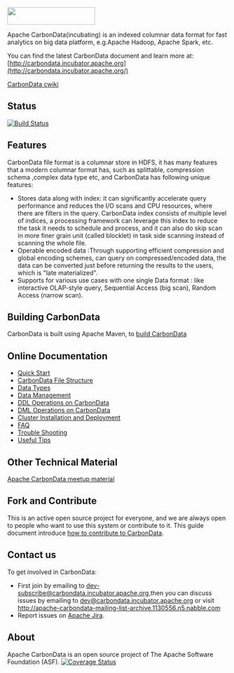 <!--
    Licensed to the Apache Software Foundation (ASF) under one
    or more contributor license agreements.  See the NOTICE file
    distributed with this work for additional information
    regarding copyright ownership.  The ASF licenses this file
    to you under the Apache License, Version 2.0 (the
    "License"); you may not use this file except in compliance
    with the License.  You may obtain a copy of the License at

      http://www.apache.org/licenses/LICENSE-2.0

    Unless required by applicable law or agreed to in writing,
    software distributed under the License is distributed on an
    "AS IS" BASIS, WITHOUT WARRANTIES OR CONDITIONS OF ANY
    KIND, either express or implied.  See the License for the
    specific language governing permissions and limitations
    under the License.
-->

<img src="/docs/images/CarbonData_logo.png" width="200" height="40">

Apache CarbonData(incubating) is an indexed columnar data format for fast analytics on big data platform, e.g.Apache Hadoop, Apache Spark, etc.

You can find the latest CarbonData document and learn more at:
[http://carbondata.incubator.apache.org](http://carbondata.incubator.apache.org/)

[CarbonData cwiki](https://cwiki.apache.org/confluence/display/CARBONDATA/)

## Status
[![Build Status](https://travis-ci.org/apache/incubator-carbondata.svg?branch=master)](https://travis-ci.org/apache/incubator-carbondata)

## Features
CarbonData file format is a columnar store in HDFS, it has many features that a modern columnar format has, such as splittable, compression schema ,complex data type etc, and CarbonData has following unique features:
* Stores data along with index: it can significantly accelerate query performance and reduces the I/O scans and CPU resources, where there are filters in the query.  CarbonData index consists of multiple level of indices, a processing framework can leverage this index to reduce the task it needs to schedule and process, and it can also do skip scan in more finer grain unit (called blocklet) in task side scanning instead of scanning the whole file. 
* Operable encoded data :Through supporting efficient compression and global encoding schemes, can query on compressed/encoded data, the data can be converted just before returning the results to the users, which is "late materialized". 
* Supports for various use cases with one single Data format : like interactive OLAP-style query, Sequential Access (big scan), Random Access (narrow scan). 

## Building CarbonData
CarbonData is built using Apache Maven, to [build CarbonData](https://github.com/apache/incubator-carbondata/blob/master/build)

## Online Documentation
* [Quick Start](https://github.com/apache/incubator-carbondata/blob/master/docs/quick-start-guide.md)
* [CarbonData File Structure](https://github.com/apache/incubator-carbondata/blob/master/docs/file-structure-of-carbondata.md)
* [Data Types](https://github.com/apache/incubator-carbondata/blob/master/docs/supported-data-types-in-carbondata.md)
* [Data Management](https://github.com/apache/incubator-carbondata/blob/master/docs/data-management.md)
* [DDL Operations on CarbonData](https://github.com/apache/incubator-carbondata/blob/master/docs/ddl-operation-on-carbondata.md) 
* [DML Operations on CarbonData](https://github.com/apache/incubator-carbondata/blob/master/docs/dml-operation-on-carbondata.md)  
* [Cluster Installation and Deployment](https://github.com/apache/incubator-carbondata/blob/master/docs/installation-guide.md)
* [FAQ](https://github.com/apache/incubator-carbondata/blob/master/docs/faq.md)
* [Trouble Shooting](https://github.com/apache/incubator-carbondata/blob/master/docs/troubleshooting.md)
* [Useful Tips](https://github.com/apache/incubator-carbondata/blob/master/docs/useful-tips-on-carbondata.md)

## Other Technical Material
[Apache CarbonData meetup material](https://cwiki.apache.org/confluence/pages/viewpage.action?pageId=66850609)

## Fork and Contribute
This is an active open source project for everyone, and we are always open to people who want to use this system or contribute to it. 
This guide document introduce [how to contribute to CarbonData](https://github.com/apache/incubator-carbondata/blob/master/docs/How-to-contribute-to-Apache-CarbonData.md).

## Contact us
To get involved in CarbonData:

* First join by emailing to [dev-subscribe@carbondata.incubator.apache.org](mailto:dev-subscribe@carbondata.incubator.apache.org),then you can discuss issues by emailing to [dev@carbondata.incubator.apache.org](mailto:dev@carbondata.incubator.apache.org) or visit http://apache-carbondata-mailing-list-archive.1130556.n5.nabble.com
* Report issues on [Apache Jira](https://issues.apache.org/jira/browse/CARBONDATA).

## About
Apache CarbonData is an open source project of The Apache Software Foundation (ASF).
[![Coverage Status](https://coveralls.io/repos/github/sathishvit/incubator-carbondata/badge.svg?branch=master)](https://coveralls.io/github/sathishvit/incubator-carbondata?branch=master) 

